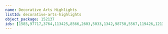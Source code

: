 ```yaml
---
name: Decorative Arts Highlights
listId: decorative-arts-highlights
object_package: 152137
ids: [1585,97717,3764,113425,8566,2603,5033,1342,98750,5567,119426,121312,1748,8023,1451]
---
```


